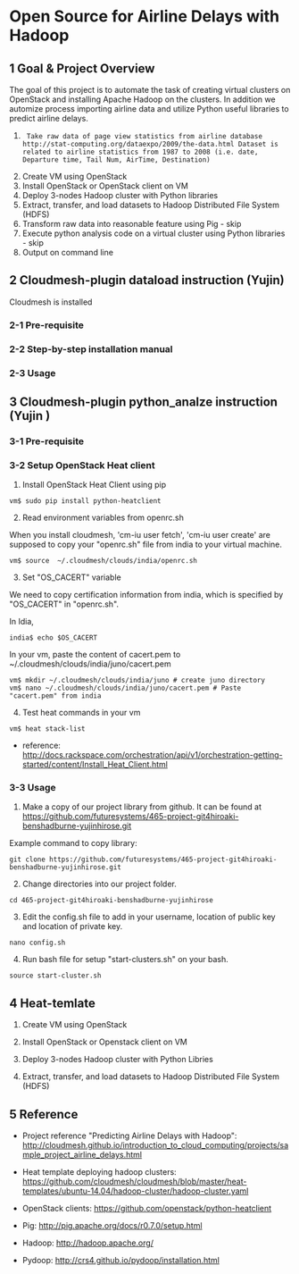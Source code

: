 # Open Source for Airline Delays with Hadoop

## 1 Goal & Project Overview
The goal of this project is to automate the task of creating virtual clusters on OpenStack and installing Apache Hadoop on the clusters. In addition we automize process importing airline data and utilize Python useful libraries to predict airline delays. 


1.      Take raw data of page view statistics from airline database http://stat-computing.org/dataexpo/2009/the-data.html Dataset is related to airline statistics from 1987 to 2008 (i.e. date, Departure time, Tail Num, AirTime, Destination) 
2.	Create VM using OpenStack 
3.	Install OpenStack or OpenStack client on VM
4.	Deploy 3-nodes Hadoop cluster with Python libraries
5.	Extract, transfer, and load datasets to Hadoop Distributed File System (HDFS)
6.	Transform raw data into reasonable feature using Pig - skip
7.	Execute python analysis code on a virtual cluster using Python libraries - skip
8.	Output on command line



## 2 Cloudmesh-plugin dataload instruction (Yujin)

Cloudmesh is installed

### 2-1 Pre-requisite    


### 2-2 Step-by-step installation manual


### 2-3 Usage



## 3 Cloudmesh-plugin python_analze instruction (Yujin )

### 3-1 Pre-requisite    


### 3-2 Setup OpenStack Heat client

1. Install OpenStack Heat Client using pip

```
vm$ sudo pip install python-heatclient
```

2. Read environment variables from openrc.sh

When you install cloudmesh, 'cm-iu user fetch', 'cm-iu user create' are supposed to copy your "openrc.sh" file from india to your virtual machine. 

```
vm$ source  ~/.cloudmesh/clouds/india/openrc.sh  
```
3. Set "OS_CACERT" variable

We need to copy certification information from india, which is specified by "OS_CACERT" in "openrc.sh".

In Idia, 
```
india$ echo $OS_CACERT
```

In your vm, paste the content of cacert.pem to ~/.cloudmesh/clouds/india/juno/cacert.pem

```
vm$ mkdir ~/.cloudmesh/clouds/india/juno # create juno directory
vm$ nano ~/.cloudmesh/clouds/india/juno/cacert.pem # Paste "cacert.pem" from india
```

4. Test heat commands in your vm

```
vm$ heat stack-list
```

* reference: http://docs.rackspace.com/orchestration/api/v1/orchestration-getting-started/content/Install_Heat_Client.html

### 3-3 Usage



1) Make a copy of our project library from github. It can be found at
https://github.com/futuresystems/465-project-git4hiroaki-benshadburne-yujinhirose.git

Example command to copy library:
```
git clone https://github.com/futuresystems/465-project-git4hiroaki-benshadburne-yujinhirose.git
```

2) Change directories into our project folder.

```
cd 465-project-git4hiroaki-benshadburne-yujinhirose
```

3) Edit the config.sh file to add in your username, location of public key and location of private key.

```
nano config.sh
```

4) Run bash file for setup "start-clusters.sh" on your bash.

```
source start-cluster.sh
```

## 4 Heat-temlate


1.	Create VM using OpenStack 

2.	Install OpenStack or Openstack client on VM

3.	Deploy 3-nodes Hadoop cluster with Python Libries

4.	Extract, transfer, and load datasets to Hadoop Distributed File System (HDFS)


## 5 Reference


- Project reference "Predicting Airline Delays with Hadoop": http://cloudmesh.github.io/introduction_to_cloud_computing/projects/sample_project_airline_delays.html

- Heat template deploying hadoop clusters:  https://github.com/cloudmesh/cloudmesh/blob/master/heat-templates/ubuntu-14.04/hadoop-cluster/hadoop-cluster.yaml 

- OpenStack clients: https://github.com/openstack/python-heatclient

- Pig: http://pig.apache.org/docs/r0.7.0/setup.html

- Hadoop: http://hadoop.apache.org/

- Pydoop: http://crs4.github.io/pydoop/installation.html
